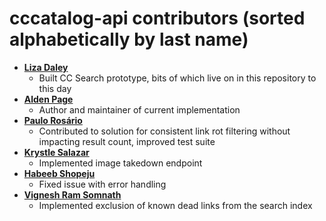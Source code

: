 cccatalog-api contributors (sorted alphabetically by last name)
============================================

* **[Liza Daley](https://github.com/lizadaly)**
  * Built CC Search prototype, bits of which live on in this repository to this day
* **[Alden Page](https://github.com/aldenstpage)**
  * Author and maintainer of current implementation
* **[Paulo Rosário](https://github.com/paulofilip3)**
  * Contributed to solution for consistent link rot filtering without impacting result count, improved test suite
* **[Krystle Salazar](https://github.com/krysal)**
  * Implemented image takedown endpoint
* **[Habeeb Shopeju](https://github.com/HAKSOAT)**
  * Fixed issue with error handling
* **[Vignesh Ram Somnath](https://github.com/VIGS25)**
  * Implemented exclusion of known dead links from the search index

